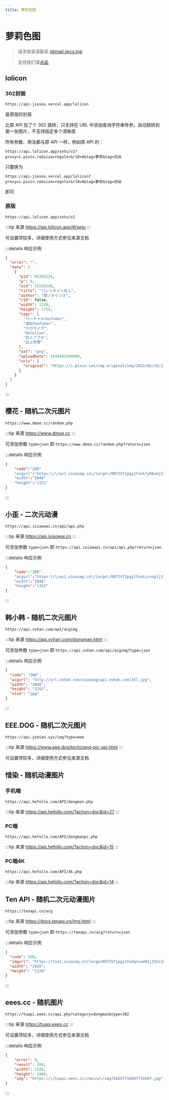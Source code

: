 ```yaml
---
title: 萝莉色图
---
```

# 萝莉色图

> 请求收录请联系 i@mail.jiecs.top

> 支持我们请[点此](/donate.html)

## lolicon <Badge text="可设置R18" type="warning"/>

### 302封装 <Badge text="自建" /><Badge text="只支持302" />

```
https://api-jiesou.vercel.app/lolicon
```

是原版的封装

比原 API 加了个 302 跳转，只支持在 URL 中添加查询字符串传参。自动跳转到第一张图片，不支持指定多个清晰度

所有参数、用法都与原 API 一样，例如原 API 的：

`https://api.lolicon.app/setu/v2?proxy=i.pixiv.re&size=regular&r18=0&tag=萝莉&tag=白丝`

只要换为

`https://api-jiesou.vercel.app/lolicon?proxy=i.pixiv.re&size=regular&r18=0&tag=萝莉&tag=白丝`

即可

### 原版 <Badge text="只支持JSON" />

```
https://api.lolicon.app/setu/v2
```

:::tip 来源
<https://api.lolicon.app/#/setu>
:::

可设置项较多，详细使用方式参见来源文档

:::details 响应示例
```json
{
  "error": "",
  "data": [
    {
      "pid": 96295224,
      "p": 0,
      "uid": 15536546,
      "title": "バレンタイン白上",
      "author": "陽ノかぐつき",
      "r18": false,
      "width": 1240,
      "height": 1754,
      "tags": [
        "バーチャルYouTuber",
        "虚拟YouTuber",
        "ホロライブ",
        "Hololive",
        "白上フブキ",
        "白上吹雪"
      ],
      "ext": "png",
      "uploadDate": 1644985289000,
      "urls": {
        "original": "https://i.pixiv.cat/img-original/img/2022/02/16/13/21/29/96295224_p0.png"
      }
    }
  ]
}
```
:::


## 樱花 - 随机二次元图片

```
https://www.dmoe.cc/random.php
```

:::tip 来源
<https://www.dmoe.cc>
:::

可添加参数 `type=json` 即 `https://www.dmoe.cc/random.php?return=json`

:::details 响应示例
```json
{
    "code":"200"
    "acgurl":"https:\/\/ws1.sinaimg.cn\/large\/0072Vf1pgy1foxkfy08umj31kw0w0nng.jpg"
    "width":"2048"
    "height":"1152"
}
```
:::

## 小歪 - 二次元动漫

```
https://api.ixiaowai.cn/api/api.php
```

:::tip 来源
<https://api.ixiaowai.cn>
:::

可添加参数 `type=json` 即 `https://api.ixiaowai.cn/api/api.php?return=json`

:::details 响应示例
```json
{
    "code":"200"
    "acgurl":"https:\/\/ws1.sinaimg.cn\/large\/0072Vf1pgy1foxkjcneg1j31kw0w0hbs.jpg"
    "width":"2048"
    "height":"1152"
}
```
:::

## 韩小韩 - 随机二次元图片

```
https://api.vvhan.com/api/acgimg
```

:::tip 来源
<https://api.vvhan.com/dongman.html>
:::

可添加参数 `type=json` 即 `https://api.vvhan.com/api/acgimg?type=json`

:::details 响应示例
```json
{
  "code": "200",
  "acgurl": "http://url.vvhan.com/viewimg/api.vvhan.com[16].jpg",
  "width": "2048",
  "height": "1152",
  "size": "jpg"
}
```
:::

## EEE.DOG - 随机二次元图片 <Badge text="只支持302" /><Badge text="可设置R18" type="warning"/>

```
https://api.yimian.xyz/img?type=moe
```

:::tip 来源
<https://www.eee.dog/tech/rand-pic-api.html>
:::

可设置项较多，详细使用方式参见来源文档

## 惜染 - 随机动漫图片 <Badge text="只支持302" />

### 手机端

```
https://api.hefollo.com/API/dongman.php
```

:::tip 来源
<https://api.hefollo.com/?action=doc&id=27>
:::

### PC端

```
https://api.hefollo.com/API/dongmanpc.php
```

:::tip 来源
<https://api.hefollo.com/?action=doc&id=15>
:::

### PC端4K

```
https://api.hefollo.com/API/4k.php
```

:::tip 来源
<https://api.hefollo.com/?action=doc&id=14>
:::

## Ten API - 随机二次元动漫图片

```
https://tenapi.cn/acg
```

:::tip 来源
<https://docs.tenapi.cn/img.html>
:::

可添加参数 `type=json` 即 `https://tenapi.cn/acg?return=json`

:::details 响应示例
```json
{
  "code": 200,
  "imgurl": "https://tva1.sinaimg.cn/large/0072Vf1pgy1fodqncwm01j31hc10xb29.jpg",
  "width": "1920",
  "height": "1329"
}
```
:::

## eees.cc - 随机图片

```
https://tuapi.eees.cc/api.php?category=dongman&type=302
```

:::tip 来源
<https://tuapi.eees.cc>
:::

可设置项较多，详细使用方式参见来源文档

:::details 响应示例
```json
{
    "error": 0,
    "result": 200,
    "width": 1920,
    "height": 1080,
    "img": "https:\/\/tuapi.eees.cc\/meinv\/img716697716697716697.jpg"
}
```
:::